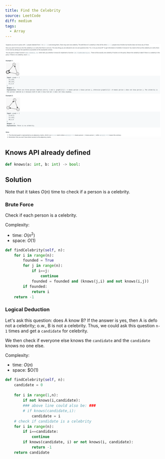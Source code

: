```yaml
---
title: Find the Celebrity
source: LeetCode
diff: medium
tags:
  - Array
---
```


<img class="medium-zoom" src="/algo/find-the-celebrity.png" alt="https://leetcode.com/problems/find-the-celebrity">

## Knows API already defined

```py
def knows(a: int, b: int) -> bool:
```

## Solution

Note that it takes $O(n)$ time to check if a person is a celebrity.

### Brute Force

Check if each person is a celebrity.

Complexity:

- time: $O(n^2)$
- space: $O(1)$

```py
def findCelebrity(self, n):
    for i in range(n):
        founded = True
        for j in range(n):
            if i==j:
                continue
            founded = founded and (knows(j,i) and not knows(i,j))
        if founded:
            return i
    return -1
```

### Logical Deduction

Let's ask this question: does A know B? If the answer is yes, then A is defo not a celebrity; o.w., B is not a celebrity. Thus, we could ask this question `n-1` times and get a `candidate` for celebrity.

We then check if everyone else knows the `candidate` and the `candidate` knows no one else.

Complexity:

- time: $O(n)$
- space: \$O(1)

```py
def findCelebrity(self, n):
    candidate = 0

    for i in range(1,n):
        if not knows(i,candidate):
        ### above line could also be: ###
        # if knows(candidate,i):
            candidate = i
    # check if candidate is a celebrity
    for i in range(n):
        if i==candidate:
            continue
        if knows(candidate, i) or not knows(i, candidate):
            return -1
    return candidate
```

